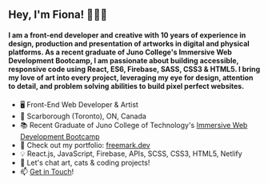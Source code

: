 ## Hey, I'm Fiona! 👩🏻‍💻
#### I am a front-end developer and creative with 10 years of experience in design, production and presentation of artworks in digital and physical platforms. As a recent graduate of Juno College's Immersive Web Development Bootcamp, I am passionate about building accessible, responsive code using React, ES6, Firebase, SASS, CSS3 & HTML5. I bring my love of art into every project, leveraging my eye for design, attention to detail, and problem solving abilities to build pixel perfect websites.

- 🖥 Front-End Web Developer & Artist
- 📍 Scarborough (Toronto), ON, Canada
- 📚 Recent Graduate of Juno College of Technology's <a href="https://junocollege.com/company/">Immersive Web Development Bootcamp</a>
- 🔗 Check out my portfolio: <a href="www.freemark.dev">freemark.dev</a>
- 💡 React.js, JavaScript, Firebase, APIs, SCSS, CSS3, HTML5, Netlify
- 💬 Let's chat art, cats & coding projects!
- 📫 <a href="mailto:fiona.freemark@gmail.com">Get in Touch</a>!
